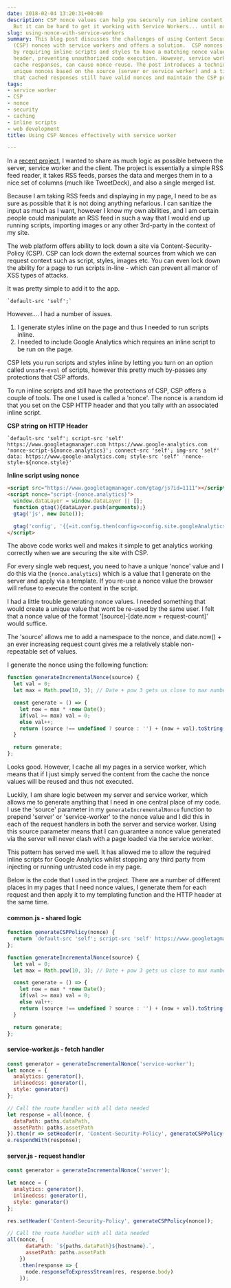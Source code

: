 ```yaml
---
date: 2018-02-04 13:20:31+00:00
description: CSP nonce values can help you securely run inline content on you site.
  But it can be hard to get it working with Service Workers... until now.
slug: using-nonce-with-service-workers
summary: This blog post discusses the challenges of using Content Security Policy
  (CSP) nonces with service workers and offers a solution.  CSP nonces enhance security
  by requiring inline scripts and styles to have a matching nonce value in the CSP
  header, preventing unauthorized code execution. However, service workers, which
  cache responses, can cause nonce reuse. The post introduces a technique to generate
  unique nonces based on the source (server or service worker) and a timestamp, ensuring
  that cached responses still have valid nonces and maintain the CSP protection.
tags:
- service worker
- CSP
- nonce
- security
- caching
- inline scripts
- web development
title: Using CSP Nonces effectively with service worker

---
```


In a [recent project](https://webgdedeck.com/), I wanted to share as much logic
as possible between the server, service worker and the client. The project is
essentially a simple RSS feed reader, it takes RSS feeds, parses the data and
merges them in to a nice set of columns (much like TweetDeck), and also a single
merged list.

Because I am taking RSS feeds and displaying in my page, I need to be as sure as
possible that it is not doing anything nefarious. I can sanitize the input as
much as I want, however I know my own abilities, and I am certain people could
manipulate an RSS feed in such a way that I would end up running scripts,
importing images or any other 3rd-party in the context of my site.

The web platform offers ability to lock down a site via Content-Security-Policy
(CSP). CSP can lock down the external sources from which we can request context
such as script, styles, images etc. You can even lock down the ability for a
page to run scripts in-line - which can prevent all manor of XSS types of attacks.

It was pretty simple to add it to the app.

```
`default-src 'self';`
```

However.... I had a number of issues.

1. I generate styles inline on the page and thus I needed to run scripts inline.
2. I needed to include Google Analytics which requires an inline script to be
   run on the page.

CSP lets you run scripts and styles inline by letting you turn on an option
called `unsafe-eval` of scripts, however this pretty much by-passes any
protections that CSP affords.

To run inline scripts and still have the protections of CSP, CSP offers a couple
of tools. The one I used is called a 'nonce'. The nonce is a random id that you
set on the CSP HTTP header and that you tally with an associated inline script.

**CSP string on HTTP Header**

```
`default-src 'self'; script-src 'self' https://www.googletagmanager.com https://www.google-analytics.com 'nonce-script-${nonce.analytics}'; connect-src 'self'; img-src 'self' data: https://www.google-analytics.com; style-src 'self' 'nonce-style-${nonce.style}'
```

**Inline script using nonce**

```html
<script src="https://www.googletagmanager.com/gtag/js?id=1111"></script>
<script nonce="script-{nonce.analytics}">
  window.dataLayer = window.dataLayer || [];
  function gtag(){dataLayer.push(arguments);}
  gtag('js', new Date());

  gtag('config', '{{=it.config.then(config=>config.site.googleAnalytics)}}');
</script>
```

The above code works well and makes it simple to get analytics working correctly 
when we are securing the site with CSP.

For every single web request, you need to have a unique 'nonce' value and I do
this via the `{nonce.analytics}` which is a value that I generate on the server
and apply via a template. If you re-use a nonce value the browser will refuse to
execute the content in the script.

I had a little trouble generating nonce values. I needed something that would
create a unique value that wont be re-used by the same user. I felt that a nonce
value of the format '[source]-[date.now + request-count]' would suffice.

The 'source' allows me to add a namespace to the nonce, and date.now() + an ever
increasing request count gives me a relatively stable non-repeatable set of
values.

I generate the nonce using the following function:

```javascript
function generateIncrementalNonce(source) {
  let val = 0;
  let max = Math.pow(10, 3); // Date + pow 3 gets us close to max number;

  const generate = () => {
    let now = max * +new Date();
    if(val >= max) val = 0;
    else val++;
    return (source !== undefined ? source : '') + (now + val).toString();
  }

  return generate;
};
```

Looks good. However, I cache all my pages in a service worker, which means that
if I just simply served the content from the cache the nonce values will be
reused and thus not executed.

Luckily, I am share logic between my server and service worker, which allows me
to generate anything that I need in one central place of my code. I use the
'source' parameter in my `generateIncrementalNonce` function to prepend 'server'
or 'service-worker' to the nonce value and I did this in each of the request
handlers in both the server and service worker. Using this source parameter
means that I can guarantee a nonce value generated via the server will never
clash with a page loaded via the service worker.

This pattern has served me well. It has allowed me to allow the required inline
scripts for Google Analytics whilst stopping any third party from injecting or
running untrusted code in my page.

Below is the code that I used in the project. There are a number of different
places in my pages that I need nonce values, I generate them for each request
and then apply it to my templating function and the HTTP header at the same
time.

#### common.js - shared logic

```javascript
function generateCSPPolicy(nonce) {
  return `default-src 'self'; script-src 'self' https://www.googletagmanager.com https://www.google-analytics.com 'nonce-script-${nonce.analytics}'; connect-src 'self'; img-src 'self' data: https://www.google-analytics.com; style-src 'self' 'nonce-style-${nonce.style}' 'nonce-style-${nonce.inlinedcss}';`;
};

function generateIncrementalNonce(source) {
  let val = 0;
  let max = Math.pow(10, 3); // Date + pow 3 gets us close to max number;

  const generate = () => {
    let now = max * +new Date();
    if(val >= max) val = 0;
    else val++;
    return (source !== undefined ? source : '') + (now + val).toString();
  }

  return generate;
};
```

#### service-worker.js - fetch handler

```javascript
const generator = generateIncrementalNonce('service-worker');
let nonce = {
  analytics: generator(),
  inlinedcss: generator(),
  style: generator()
};

// Call the route handler with all data needed
let response = all(nonce, {
  dataPath: paths.dataPath,
  assetPath: paths.assetPath
}).then(r => setHeader(r, 'Content-Security-Policy', generateCSPPolicy(nonce)));;
e.respondWith(response);
```

#### server.js - request handler

```javascript
const generator = generateIncrementalNonce('server');

let nonce = {
  analytics: generator(),
  inlinedcss: generator(),
  style: generator()
};

res.setHeader('Content-Security-Policy', generateCSPPolicy(nonce));

// Call the route handler with all data needed
all(nonce, {
      dataPath: `${paths.dataPath}${hostname}.`,
      assetPath: paths.assetPath 
    })
    .then(response => {
      node.responseToExpressStream(res, response.body)
    });
```